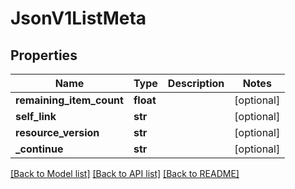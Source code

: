 # JsonV1ListMeta


## Properties
Name | Type | Description | Notes
------------ | ------------- | ------------- | -------------
**remaining_item_count** | **float** |  | [optional] 
**self_link** | **str** |  | [optional] 
**resource_version** | **str** |  | [optional] 
**_continue** | **str** |  | [optional] 

[[Back to Model list]](../README.md#documentation-for-models) [[Back to API list]](../README.md#documentation-for-api-endpoints) [[Back to README]](../README.md)


